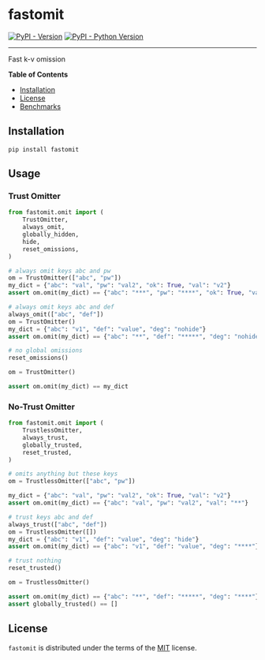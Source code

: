# fastomit

[![PyPI - Version](https://img.shields.io/pypi/v/fastomit.svg)](https://pypi.org/project/fastomit)
[![PyPI - Python Version](https://img.shields.io/pypi/pyversions/fastomit.svg)](https://pypi.org/project/fastomit)

---

Fast k-v omission

**Table of Contents**

- [Installation](#installation)
- [License](#license)
- [Benchmarks](https://joshua-auchincloss.github.io/fastomit/dev/bench/)

## Installation

```console
pip install fastomit
```

## Usage

### Trust Omitter

```py
from fastomit.omit import (
    TrustOmitter,
    always_omit,
    globally_hidden,
    hide,
    reset_omissions,
)

# always omit keys abc and pw
om = TrustOmitter(["abc", "pw"])
my_dict = {"abc": "val", "pw": "val2", "ok": True, "val": "v2"}
assert om.omit(my_dict) == {"abc": "***", "pw": "****", "ok": True, "val": "v2"}

# always omit keys abc and def
always_omit(["abc", "def"])
om = TrustOmitter()
my_dict = {"abc": "v1", "def": "value", "deg": "nohide"}
assert om.omit(my_dict) == {"abc": "**", "def": "*****", "deg": "nohide"}

# no global omissions
reset_omissions()

om = TrustOmitter()

assert om.omit(my_dict) == my_dict
```

### No-Trust Omitter

```py
from fastomit.omit import (
    TrustlessOmitter,
    always_trust,
    globally_trusted,
    reset_trusted,
)

# omits anything but these keys
om = TrustlessOmitter(["abc", "pw"])

my_dict = {"abc": "val", "pw": "val2", "ok": True, "val": "v2"}
assert om.omit(my_dict) == {"abc": "val", "pw": "val2", "val": "**"}

# trust keys abc and def
always_trust(["abc", "def"])
om = TrustlessOmitter([])
my_dict = {"abc": "v1", "def": "value", "deg": "hide"}
assert om.omit(my_dict) == {"abc": "v1", "def": "value", "deg": "****"}

# trust nothing
reset_trusted()

om = TrustlessOmitter()

assert om.omit(my_dict) == {"abc": "**", "def": "*****", "deg": "****"}
assert globally_trusted() == []
```

## License

`fastomit` is distributed under the terms of the [MIT](https://spdx.org/licenses/MIT.html) license.
